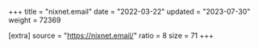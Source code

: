 +++
title = "nixnet.email"
date = "2022-03-22"
updated = "2023-07-30"
weight = 72369

[extra]
source = "https://nixnet.email/"
ratio = 8
size = 71
+++
